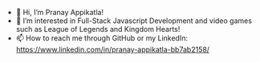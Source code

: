 - 👋 Hi, I’m Pranay Appikatla! 
- 👀 I’m interested in Full-Stack Javascript Development and video games such as League of Legends and Kingdom Hearts!
- 📫 How to reach me through GitHub or my LinkedIn: https://www.linkedin.com/in/pranay-appikatla-bb7ab2158/


<!---
pranayappikatla/pranayappikatla is a ✨ special ✨ repository because its `README.md` (this file) appears on your GitHub profile.
You can click the Preview link to take a look at your changes.
--->
